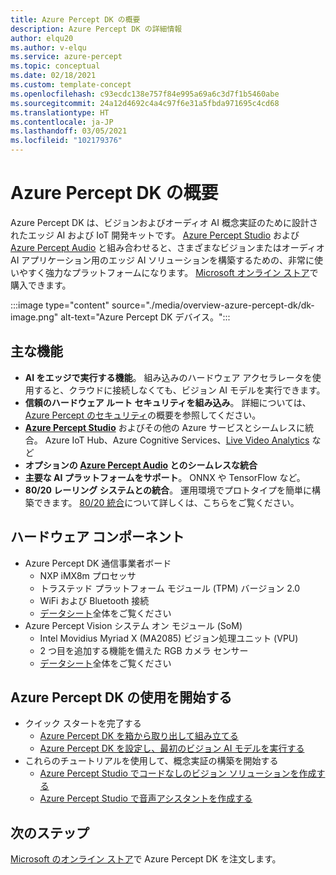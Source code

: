 ```yaml
---
title: Azure Percept DK の概要
description: Azure Percept DK の詳細情報
author: elqu20
ms.author: v-elqu
ms.service: azure-percept
ms.topic: conceptual
ms.date: 02/18/2021
ms.custom: template-concept
ms.openlocfilehash: c93ecdc138e757f84e995a69a6c3d7f1b5460abe
ms.sourcegitcommit: 24a12d4692c4a4c97f6e31a5fbda971695c4cd68
ms.translationtype: HT
ms.contentlocale: ja-JP
ms.lasthandoff: 03/05/2021
ms.locfileid: "102179376"
---
```

# <a name="azure-percept-dk-overview"></a>Azure Percept DK の概要

Azure Percept DK は、ビジョンおよびオーディオ AI 概念実証のために設計されたエッジ AI および IoT 開発キットです。 [Azure Percept Studio](./overview-azure-percept-studio.md) および [Azure Percept Audio](./overview-azure-percept-audio.md) と組み合わせると、さまざまなビジョンまたはオーディオ AI アプリケーション用のエッジ AI ソリューションを構築するための、非常に使いやすく強力なプラットフォームになります。 [Microsoft オンライン ストア](https://go.microsoft.com/fwlink/p/?LinkId=2155270)で購入できます。

:::image type="content" source="./media/overview-azure-percept-dk/dk-image.png" alt-text="Azure Percept DK デバイス。":::

## <a name="key-features"></a>主な機能

- **AI をエッジで実行する機能**。 組み込みのハードウェア アクセラレータを使用すると、クラウドに接続しなくても、ビジョン AI モデルを実行できます。
- **信頼のハードウェア ルート セキュリティを組み込み**。 詳細については、[Azure Percept のセキュリティ](./overview-percept-security.md)の概要を参照してください。
- **[Azure Percept Studio](https://go.microsoft.com/fwlink/?linkid=2135819)** およびその他の Azure サービスとシームレスに統合。 Azure IoT Hub、Azure Cognitive Services、[Live Video Analytics](https://docs.microsoft.com/azure/media-services/live-video-analytics-edge/overview) など
- **オプションの [Azure Percept Audio](./overview-azure-percept-audio.md) とのシームレスな統合**
- **主要な AI プラットフォームをサポート**。 ONNX や TensorFlow など。
- **80/20 レーリング システムとの統合**。 運用環境でプロトタイプを簡単に構築できます。 [80/20 統合](./overview-8020-integration.md)について詳しくは、こちらをご覧ください。

## <a name="hardware-components"></a>ハードウェア コンポーネント

- Azure Percept DK 通信事業者ボード
    - NXP iMX8m プロセッサ
    - トラステッド プラットフォーム モジュール (TPM) バージョン 2.0
    - WiFi および Bluetooth 接続
    - [データシート](./azure-percept-dk-datasheet.md)全体をご覧ください
- Azure Percept Vision システム オン モジュール (SoM)
    - Intel Movidius Myriad X (MA2085) ビジョン処理ユニット (VPU)
    - 2 つ目を追加する機能を備えた RGB カメラ センサー
    - [データシート](./azure-percept-vision-datasheet.md)全体をご覧ください

## <a name="get-started-with-the-azure-percept-dk"></a>Azure Percept DK の使用を開始する

- クイック スタートを完了する
    - [Azure Percept DK を箱から取り出して組み立てる](./quickstart-percept-dk-unboxing.md)
    - [Azure Percept DK を設定し、最初のビジョン AI モデルを実行する](./quickstart-percept-dk-set-up.md)
- これらのチュートリアルを使用して、概念実証の構築を開始する
    - [Azure Percept Studio でコードなしのビジョン ソリューションを作成する](./tutorial-nocode-vision.md)
    - [Azure Percept Studio で音声アシスタントを作成する](./tutorial-no-code-speech.md)

## <a name="next-steps"></a>次のステップ

[Microsoft のオンライン ストア](https://go.microsoft.com/fwlink/p/?LinkId=2155270)で Azure Percept DK を注文します。
